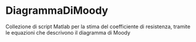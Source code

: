# DiagrammaDiMoody
 Collezione di script Matlab per la stima del coefficiente di resistenza, tramite le equazioni che descrivono il diagramma di Moody
